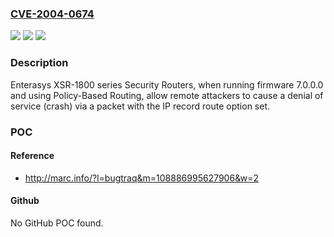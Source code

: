 ### [CVE-2004-0674](https://cve.mitre.org/cgi-bin/cvename.cgi?name=CVE-2004-0674)
![](https://img.shields.io/static/v1?label=Product&message=n%2Fa&color=blue)
![](https://img.shields.io/static/v1?label=Version&message=n%2Fa&color=blue)
![](https://img.shields.io/static/v1?label=Vulnerability&message=n%2Fa&color=brighgreen)

### Description

Enterasys XSR-1800 series Security Routers, when running firmware 7.0.0.0 and using Policy-Based Routing, allow remote attackers to cause a denial of service (crash) via a packet with the IP record route option set.

### POC

#### Reference
- http://marc.info/?l=bugtraq&m=108886995627906&w=2

#### Github
No GitHub POC found.

